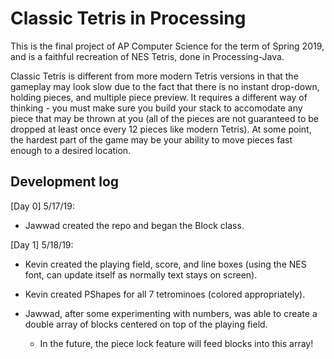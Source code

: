 # Classic Tetris in Processing
This is the final project of AP Computer Science for the term of Spring 2019, and is a faithful recreation of NES Tetris, done in Processing-Java. 

Classic Tetris is different from more modern Tetris versions in that the gameplay may look slow due to the fact that there is no instant drop-down, holding pieces, and multiple piece preview. It requires a different way of thinking - you must make sure you build your stack to accomodate any piece that may be thrown at you (all of the pieces are not guaranteed to be dropped at least once every 12 pieces like modern Tetris). At some point, the hardest part of the game may be your ability to move pieces fast enough to a desired location. 

## Development log

[Day 0] 5/17/19:
  - Jawwad created the repo and began the Block class.
  
[Day 1] 5/18/19:
  - Kevin created the playing field, score, and line boxes (using the NES font, can update itself as normally text stays on screen).
  - Kevin created PShapes for all 7 tetrominoes (colored appropriately). 
  
  - Jawwad, after some experimenting with numbers, was able to create a double array of blocks centered on top of the playing field.
    - In the future, the piece lock feature will feed blocks into this array!
